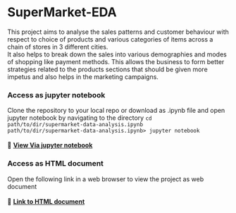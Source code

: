 # SuperMarket-EDA

This project aims to analyse the sales patterns and customer behaviour with respect to choice of products and various categories of items across
a chain of stores in  3 different cities.<br/>
It also helps to break down the sales into various demographies and modes of shopping like payment methods.
This allows the business to form better strategies related to the products sections that should be given more impetus and also helps in the marketing campaigns.


### Access as jupyter notebook
Clone the repository to your local repo or download as .ipynb file and open jupyter notebook by navigating to the directory
`cd path/to/dir/supermarket-data-analysis.ipynb`<br/>
`path/to/dir/supermarket-data-analysis.ipynb> jupyter notebook`<br/><br/>
🔗  [**View Via jupyter notebook**](https://github.com/kaustav202/superMarket-EDA-sales_prediction/blob/main/supermarket-data-analysis.ipynb)

### Access as HTML document
Open the following link in a web browser to view the project as web document<br/><br/>
🔗  [**Link to HTML document**](https://departmental-store-eda.web.app/)
